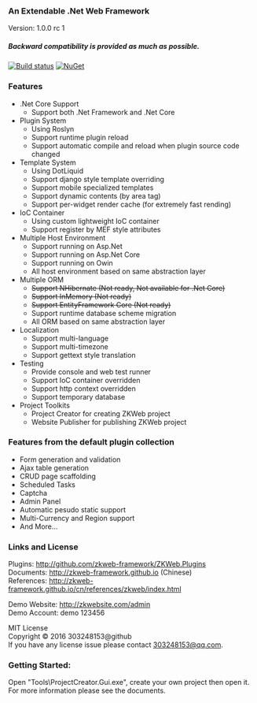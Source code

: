 ### An Extendable .Net Web Framework

Version: 1.0.0 rc 1
<h5>Backward compatibility is provided as much as possible.</h5>

[![Build status](https://ci.appveyor.com/api/projects/status/9teo6nnlodxonc3t?svg=true)](https://ci.appveyor.com/project/303248153/zkweb)
[![NuGet](https://buildstats.info/nuget/ZKWeb)](http://www.nuget.org/packages/ZKWeb)

### Features

- .Net Core Support
	- Support both .Net Framework and .Net Core
- Plugin System
	- Using Roslyn
	- Support runtime plugin reload
	- Support automatic compile and reload when plugin source code changed
- Template System
	- Using DotLiquid
	- Support django style template overriding
	- Support mobile specialized templates
	- Support dynamic contents (by area tag)
	- Support per-widget render cache (for extremely fast rending)
- IoC Container
	- Using custom lightweight IoC container
	- Support register by MEF style attributes
- Multiple Host Environment
	- Support running on Asp.Net
	- Support running on Asp.Net Core
	- Support running on Owin
	- All host environment based on same abstraction layer
- Multiple ORM
	- ~~Support NHibernate (Not ready, Not available for .Net Core)~~
	- ~~Support InMemory (Not ready)~~
	- ~~Support EntityFramework Core (Not ready)~~
	- Support runtime database scheme migration
	- All ORM based on same abstraction layer
- Localization
	- Support multi-language
	- Support multi-timezone
	- Support gettext style translation
- Testing
	- Provide console and web test runner
	- Support IoC container overridden
	- Support http context overridden
	- Support temporary database
- Project Toolkits
	- Project Creator for creating ZKWeb project
	- Website Publisher for publishing ZKWeb project

### Features from the default plugin collection

- Form generation and validation
- Ajax table generation
- CRUD page scaffolding
- Scheduled Tasks
- Captcha
- Admin Panel
- Automatic pesudo static support
- Multi-Currency and Region support
- And More...

### Links and License

Plugins: http://github.com/zkweb-framework/ZKWeb.Plugins<br/>
Documents: http://zkweb-framework.github.io (Chinese)<br/>
References: http://zkweb-framework.github.io/cn/references/zkweb/index.html<br/>

Demo Website: http://zkwebsite.com/admin<br/>
Demo Account: demo 123456

MIT License<br/>
Copyright © 2016 303248153@github<br/>
If you have any license issue please contact 303248153@qq.com.<br/>

### Getting Started:

Open "Tools\ProjectCreator.Gui.exe", create your own project then open it.<br/>
For more information please see the documents.<br/>

